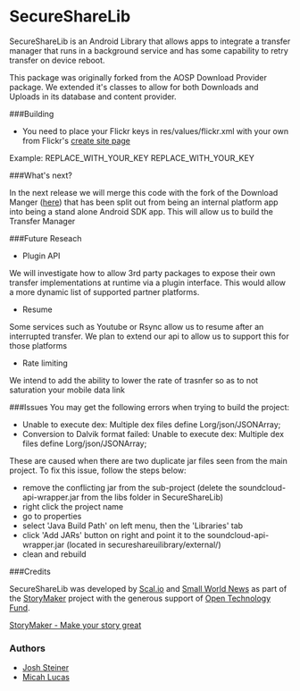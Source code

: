 SecureShareLib
==============

SecureShareLib is an Android Library that allows apps to integrate a transfer manager that runs in a background service and has some capability to retry transfer on device reboot.

This package was originally forked from the AOSP Download Provider package.  We extended it's classes to allow for both Downloads and Uploads in its database and content provider.

###Building

- You need to place your Flickr keys in res/values/flickr.xml with your own from Flickr's [create site page](https://www.flickr.com/services/apps/create/apply/)

Example:
    <?xml version="1.0" encoding="utf-8"?>
    <resources>
        <!-- insert your own keys from: https://www.flickr.com/services/apps/create/apply/ -->
        <item name="flickr_key" type="flickr">REPLACE_WITH_YOUR_KEY</item>
        <item name="flickr_secret" type="flickr">REPLACE_WITH_YOUR_KEY</item>
    </resources>


###What's next?


In the next release we will merge this code with the fork of the Download Manger ([here](https://github.com/scaliolabs/DownloadProvider)) that has been split out from being an internal platform app into being a stand alone Android SDK app.  This will allow us to build the Transfer Manager

###Future Reseach


- Plugin API

We will investigate how to allow 3rd party packages to expose their own transfer implementations at runtime via a plugin interface.  This would allow a more dynamic list of supported partner platforms.

- Resume

Some services such as Youtube or Rsync allow us to resume after an interrupted transfer.  We plan to extend our api to allow us to support this for those platforms

- Rate limiting

We intend to add the ability to lower the rate of trasnfer so as to not saturation your mobile data link

###Issues
You may get the following errors when trying to build the project:
- Unable to execute dex: Multiple dex files define Lorg/json/JSONArray;
- Conversion to Dalvik format failed: Unable to execute dex: Multiple dex files define Lorg/json/JSONArray;

These are caused when there are two duplicate jar files seen from the main project.  To fix this issue, follow the steps below:
- remove the conflicting jar from the sub-project (delete the soundcloud-api-wrapper.jar from the libs folder in SecureShareLib)
- right click the project name
- go to properties
- select 'Java Build Path' on left menu, then the 'Libraries' tab
- click 'Add JARs' button on right and point it to the soundcloud-api-wrapper.jar (located in secureshareuilibrary/external/)
- clean and rebuild

###Credits

SecureShareLib was developed by [Scal.io](http://scal.io) and [Small World News](http://smallworldnews.tv/) as part of the [StoryMaker](http://storymaker.cc/) project with the generous support of [Open Technology Fund](https://www.opentechfund.org/).

[StoryMaker - Make your story great](http://storymaker.cc/)

### Authors

- [Josh Steiner](https://github.com/vitriolix/)
- [Micah Lucas](https://github.com/micahjlucas/)
